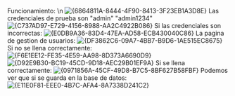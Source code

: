 Funcionamiento: \n
![{6864811A-8444-4F90-8413-3F23EB1A3D8E}](https://github.com/user-attachments/assets/24b0c6a6-358e-476e-8dd1-a9ff65f45d7b)
Las credenciales de prueba son "admin" "admin1234"
![{C737AD97-E729-4156-8988-AA2C4922B086}](https://github.com/user-attachments/assets/9cb6885d-c325-4a71-bd9e-bc4259552954)
Si las credenciales son incorrectas:
![{E0DB9A36-83D4-47EA-AD58-ECB430040C86}](https://github.com/user-attachments/assets/998a510a-6d9d-4ac3-8ea5-a40bdba4ce52)
La pagina de gestion de usuarios:
![{DF3862C6-09A7-4BB7-B9D6-1AE515EC8675}](https://github.com/user-attachments/assets/a56e5a26-f250-4e74-a53e-40425d7b38f1)
Si no se llena correctamente:
![{F6E1EE12-FE35-4E59-AA98-8D373A6690D9}](https://github.com/user-attachments/assets/e270a893-eadc-41e6-9b7a-2bd297543f4d)
![{D92E9B30-BC19-45CD-9D18-AEC29B01EF9A}](https://github.com/user-attachments/assets/6259ff77-c1e8-401d-94b0-c1badd593931)
Si se llena correctamente:
![{0971856A-45CF-49D8-B7C5-8BF627B58FBF}](https://github.com/user-attachments/assets/f0b8a2c4-e5e1-4483-9102-318f56f8fed2)
Podemos ver que si se guarda en la base de datos:
![{E11E0F81-EEE0-4B7C-AFA4-8A7338D241C2}](https://github.com/user-attachments/assets/f4dcdea1-5b94-48a1-9564-cdf9ead0b22c)

